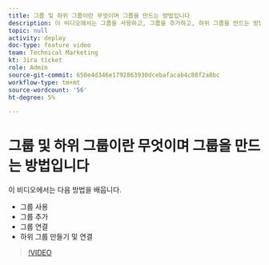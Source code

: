 ```yaml
---
title: 그룹 및 하위 그룹이란 무엇이며 그룹을 만드는 방법입니다
description: 이 비디오에서는 그룹을 사용하고, 그룹을 추가하고, 하위 그룹을 만드는 방법을 알아봅니다.
topic: null
activity: deploy
doc-type: feature video
team: Technical Marketing
kt: Jira ticket
role: Admin
source-git-commit: 650e4d346e1792863930dcebafacab4c88f2a8bc
workflow-type: tm+mt
source-wordcount: '56'
ht-degree: 5%

---
```


# 그룹 및 하위 그룹이란 무엇이며 그룹을 만드는 방법입니다

이 비디오에서는 다음 방법을 배웁니다.

* 그룹 사용
* 그룹 추가
* 그룹 연결
* 하위 그룹 만들기 및 연결

>[!VIDEO](https://video.tv.adobe.com/v/335070/?quality=12&learn=on)
